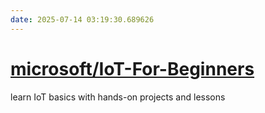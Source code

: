 ```yaml
---
date: 2025-07-14 03:19:30.689626
---
```


# [microsoft/IoT-For-Beginners](https://github.com/microsoft/IoT-For-Beginners)

learn IoT basics with hands-on projects and lessons